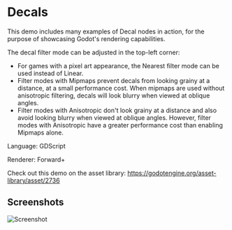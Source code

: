 # Decals

This demo includes many examples of Decal nodes in action,
for the purpose of showcasing Godot's rendering capabilities.

The decal filter mode can be adjusted in the top-left corner:

- For games with a pixel art appearance, the Nearest filter mode can be used
  instead of Linear.
- Filter modes with Mipmaps prevent decals from looking grainy at a distance, at
  a small performance cost. When mipmaps are used without anisotropic filtering,
  decals will look blurry when viewed at oblique angles.
- Filter modes with Anisotropic don't look grainy at a distance and also avoid
  looking blurry when viewed at oblique angles. However, filter modes with
  Anisotropic have a greater performance cost than enabling Mipmaps alone.

Language: GDScript

Renderer: Forward+

Check out this demo on the asset library: https://godotengine.org/asset-library/asset/2736

## Screenshots

![Screenshot](screenshots/decals.png)
